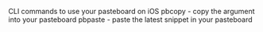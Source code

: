 CLI commands to use your pasteboard on iOS
pbcopy <argument> - copy the argument into your pasteboard
pbpaste - paste the latest snippet in your pasteboard
